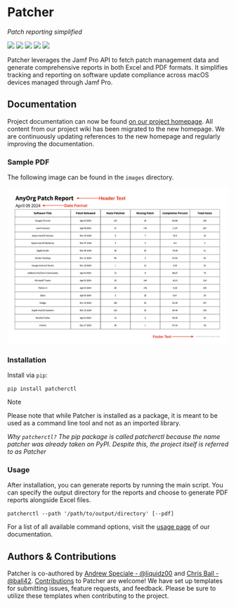 # Patcher

_Patch reporting simplified_

![](https://img.shields.io/pypi/l/patcherctl)&nbsp;![](https://img.shields.io/badge/Python-3.10+-3776AB.svg?style=flat&logo=python&logoColor=white)&nbsp;![](https://img.shields.io/github/v/release/liquidz00/Patcher?color=orange)&nbsp;![](https://github.com/liquidz00/patcher/actions/workflows/pytest.yml/badge.svg)&nbsp;![](https://img.shields.io/pypi/v/patcherctl?color=yellow)


Patcher leverages the Jamf Pro API to fetch patch management data and generate comprehensive reports in both Excel and PDF formats. It simplifies tracking and reporting on software update compliance across macOS devices managed through Jamf Pro.

## Documentation
Project documentation can now be found [on our project homepage](https://patcher.liquidzoo.io). All content from our project wiki has been migrated to the new homepage. We are continuously updating references to the new homepage and regularly improving the documentation. 

### Sample PDF
The following image can be found in the `images` directory.
<p align="left"><img src="https://raw.githubusercontent.com/liquidz00/Patcher/develop/images/example_pdf.jpeg" width="750"/></p>

### Installation
Install via `pip`:

```shell
pip install patcherctl
```
> [!NOTE]
> Please note that while Patcher is installed as a package, it is meant to be used as a command line tool and not as an imported library.

*Why `patcherctl?` The pip package is called patcherctl because the name patcher was already taken on PyPI. Despite this, the project itself is referred to as Patcher*

### Usage
After installation, you can generate reports by running the main script. You can specify the output directory for the reports and choose to generate PDF reports alongside Excel files.
```shell
patcherctl --path '/path/to/output/directory' [--pdf]
```

For a list of all available command options, visit the [usage page](https://patcher.liquidzoo.io/user/usage.html) of our documentation. 

## Authors & Contributions
Patcher is co-authored by [Andrew Speciale - @liquidz00](https://github.com/liquidz00) and [Chris Ball - @ball42](https://github.com/ball42). [Contributions](https://patcher.liquidzoo.io/contributing/index.html) to Patcher are welcome! We have set up templates for submitting issues, feature requests, and feedback. Please be sure to utilize these templates when contributing to the project.
